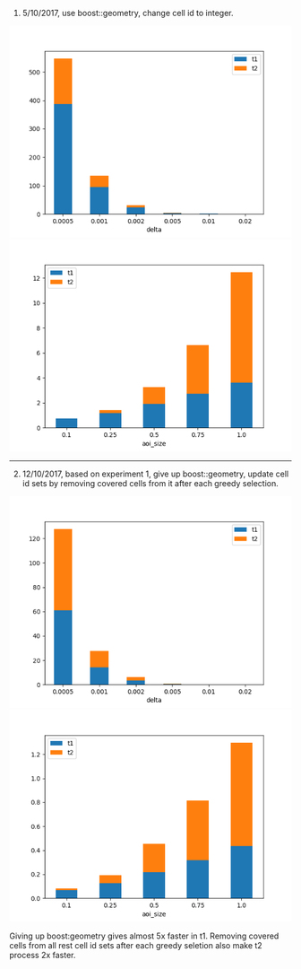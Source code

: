 1. 5/10/2017, use boost::geometry, change cell id to integer.

![](1/t-delta.png)
![](1/t-aoi_size.png)

---

2. 12/10/2017, based on experiment 1, give up boost::geometry, update cell id sets by removing covered cells from it after each greedy selection.

![](2/t-delta.png)
![](2/t-aoi_size.png)

Giving up boost:geometry gives almost 5x faster in t1. Removing covered cells from all rest cell id sets after each greedy seletion also make t2 process 2x faster.

